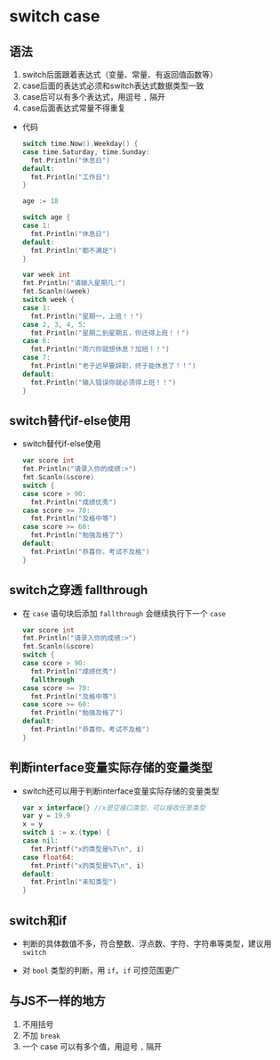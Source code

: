 # switch case

## 语法

1. switch后面跟着表达式（变量、常量、有返回值函数等）
2. case后面的表达式必须和switch表达式数据类型一致
3. case后可以有多个表达式，用逗号 `,` 隔开
4. case后面表达式常量不得重复

+ 代码

  ```go
  switch time.Now().Weekday() {
  case time.Saturday, time.Sunday:
    fmt.Println("休息日")
  default:
    fmt.Println("工作日")
  }
  ```

  ```go
  age := 18

  switch age {
  case 1:
    fmt.Println("休息日")
  default:
    fmt.Println("都不满足")
  }
  ```

  ```go
  var week int
  fmt.Println("请输入星期几:")
  fmt.Scanln(&week)
  switch week {
  case 1:
    fmt.Println("星期一，上班！！")
  case 2, 3, 4, 5:
    fmt.Println("星期二到星期五，你还得上班！！")
  case 6:
    fmt.Println("周六你就想休息？加班！！")
  case 7:
    fmt.Println("老子迟早要辞职，终于能休息了！！")
  default:
    fmt.Println("输入错误你就必须得上班！！")
  }
  ```

## switch替代if-else使用

+ switch替代if-else使用

  ```go
  var score int
  fmt.Println("请录入你的成绩:>")
  fmt.Scanln(&score)
  switch {
  case score > 90:
    fmt.Println("成绩优秀")
  case score >= 70:
    fmt.Println("及格中等")
  case score >= 60:
    fmt.Println("勉强及格了")
  default:
    fmt.Println("恭喜你，考试不及格")
  }
  ```

## switch之穿透 fallthrough

+ 在 `case` 语句块后添加 `fallthrough` 会继续执行下一个 `case`

  ```go
  var score int
  fmt.Println("请录入你的成绩:>")
  fmt.Scanln(&score)
  switch {
  case score > 90:
    fmt.Println("成绩优秀")
    fallthrough
  case score >= 70:
    fmt.Println("及格中等")
  case score >= 60:
    fmt.Println("勉强及格了")
  default:
    fmt.Println("恭喜你，考试不及格")
  }
  ```

## 判断interface变量实际存储的变量类型

+ switch还可以用于判断interface变量实际存储的变量类型

  ```go
  var x interface{} //x是空接口类型，可以接收任意类型
  var y = 19.9
  x = y
  switch i := x.(type) {
  case nil:
    fmt.Printf("x的类型是%T\n", i)
  case float64:
    fmt.Printf("x的类型是%T\n", i)
  default:
    fmt.Println("未知类型")
  }
  ```

## switch和if

+ 判断的具体数值不多，符合整数、浮点数、字符、字符串等类型，建议用 `switch`

+ 对 `bool` 类型的判断，用 `if`，`if` 可控范围更广

## 与JS不一样的地方

1. 不用括号
2. 不加 `break`
3. 一个 case 可以有多个值，用逗号 `,` 隔开

